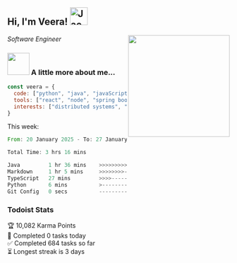 <h2> Hi, I'm Veera! <img src="https://raw.githubusercontent.com/Tarikul-Islam-Anik/Animated-Fluent-Emojis/master/Emojis/Activities/Jack-O-Lantern.png" alt="Jack-O-Lantern" width="40" height="40" /></h2>
<img align='right' src="https://user-images.githubusercontent.com/74038190/213911110-aedbef38-a29f-4b6b-a65c-11608b4f75a5.gif" width="230">
<p><em>Software Engineer</em></p>


### <img src="https://user-images.githubusercontent.com/74038190/216656963-09118229-8a9e-4af0-910c-c37f35f2e210.gif" width="50"> A little more about me...  

```javascript
const veera = {
  code: ["python", "java", "javaScript", "typeScript", "c++"],
  tools: ["react", "node", "spring boot", "docker", "next.JS", "aws"],
  interests: ["distributed systems", "enterprise software", "parallel computing", "cloud computing", "machine learning", "AI"]
}
```
This week:
<!--START_SECTION:waka-->

```rust
From: 20 January 2025 - To: 27 January 2025

Total Time: 3 hrs 16 mins

Java         1 hr 36 mins    >>>>>>>>>>>>-------------   49.27 %
Markdown     1 hr 5 mins     >>>>>>>>-----------------   33.36 %
TypeScript   27 mins         >>>>---------------------   14.09 %
Python       6 mins          >------------------------   03.25 %
Git Config   0 secs          -------------------------   00.04 %
```

<!--END_SECTION:waka-->


### Todoist Stats

<!-- TODO-IST:START -->
🏆  10,082 Karma Points           
🌸  Completed 0 tasks today           
✅  Completed 684 tasks so far           
⏳  Longest streak is 3 days
<!-- TODO-IST:END -->
<!--
Profile views:
[![](https://visitcount.itsvg.in/api?id=veeravivekt&label=Profile%20Views&color=1&icon=2&pretty=false)](https://visitcount.itsvg.in)
-->
